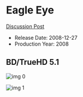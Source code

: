 # Eagle Eye

[Discussion Post](https://www.avsforum.com/threads/bass-eq-for-filtered-movies.2995212/post-57014578)

* Release Date: 2008-12-27
* Production Year: 2008

## BD/TrueHD 5.1

![img 0](https://i.imgur.com/IpWLWEv.jpg)

![img 1](https://i.imgur.com/WY6Cdfi.jpg)

